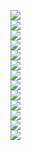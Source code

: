 <img src='912204cb-8ab7-48b8-9abf-d803f3804d08_0.png'><br><img src='912204cb-8ab7-48b8-9abf-d803f3804d08_1.png'><br><img src='912204cb-8ab7-48b8-9abf-d803f3804d08_2.png'><br><img src='912204cb-8ab7-48b8-9abf-d803f3804d08_3.png'><br><img src='912204cb-8ab7-48b8-9abf-d803f3804d08_4.png'><br><img src='912204cb-8ab7-48b8-9abf-d803f3804d08_5.png'><br><img src='912204cb-8ab7-48b8-9abf-d803f3804d08_6.png'><br><img src='912204cb-8ab7-48b8-9abf-d803f3804d08_7.png'><br><img src='912204cb-8ab7-48b8-9abf-d803f3804d08_8.png'><br><img src='912204cb-8ab7-48b8-9abf-d803f3804d08_9.png'><br><img src='912204cb-8ab7-48b8-9abf-d803f3804d08_10.png'><br><img src='912204cb-8ab7-48b8-9abf-d803f3804d08_11.png'><br><img src='912204cb-8ab7-48b8-9abf-d803f3804d08_12.png'><br>